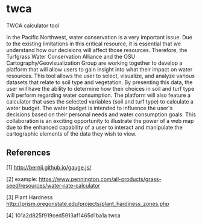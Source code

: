 # twca
TWCA calculator tool

In the Pacific Northwest, water conservation is a very important issue. Due to the existing limitations in this critical resource, it is essential that we understand how our decisions will affect those resources. Therefore, the Turfgrass Water Conservation Alliance and the OSU Cartography/Geovisualization Group are working together to develop a platform that will allow users to gain insight into what their impact on water resources. This tool allows the user to select, visualize, and analyze various datasets that relate to soil type and vegetation. By presenting this data, the user will have the ability to determine how their choices in soil and turf type will perform regarding water consumption. The platform will also feature a calculator that uses the selected variables (soil and turf type) to calculate a water budget. The water budget is intended to influence the user's decisions based on their personal needs and water consumption goals. This collaboration is an exciting opportunity to illustrate the power of a web map due to the enhanced capability of a user to interact and manipulate the cartographic elements of the data they wish to view.


## References

[1] http://bernii.github.io/gauge.js/

[2] example: https://www.pennington.com/all-products/grass-seed/resources/water-rate-calculator

[3] Plant Hardness http://prism.oregonstate.edu/projects/plant_hardiness_zones.php

[4] 101a2d825f919ced5913af1465d1ba1a  twca
